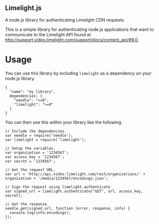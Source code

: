Limelight.js
------------------------
A node.js library for authenticating Limelight CDN requests.

This is a simple library for authenticating node.js applications that want to communicate to the Limelight API found
at http://support.video.limelight.com/support/docs/content_api/#9.0.

Usage
===================

You can use this library by including ```limelight``` as a dependency on your node.js library.

```
{
  "name": "my_library",
  dependencies: {
    "needle": ">=0",
    "limelight": ">=0"
  }
}

```

You can then use this within your library like the following.

```
// Include the dependencies.
var needle = require('needle');
var limelight = require('limelight');

// Setup the variables.
var organization = '1234567';
var access_key = '1234567';
var secret = '1234567';

// Get the request URL.
var url = 'http://api.video.limelight.com/rest/organizations/' + organization + '/media/1234567/encodings.json';

// Sign the request using limelight.authenticate
var signed_url = limelight.authenticate("GET", url, access_key, secret);

// Get the response.
needle.get(signed_url, function (error, response, info) {
  console.log(info.encodings);
});

```
